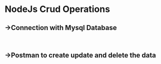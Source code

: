 
<h1>NodeJs Crud Operations</h1>

<h2>->Connection with Mysql Database</h2> <br>
<h2>->Postman to create update and delete the data</h2>
